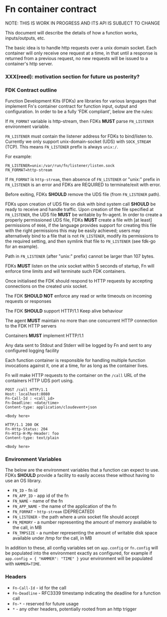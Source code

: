 # Fn container contract

NOTE: THIS IS WORK IN PROGRESS AND ITS API IS SUBJECT TO CHANGE

This document will describe the details of how a function works, inputs/outputs, etc.

The basic idea is to handle http requests over a unix domain socket. Each
container will only receive one request at a time, in that until a response is
returned from a previous request, no new requests will be issued to a
container's http server.

### XXX(reed): motivation section for future us posterity?

### FDK Contract outline

Function Development Kits (FDKs) are libraries for various languages that implement Fn's container contract for function input, output and configuration. In order to be a fully 'FDK compliant', below are the rules:

If `FN_FORMAT` variable is http-stream, then FDKs __MUST__ parse `FN_LISTENER` environment variable.

`FN_LISTENER` must contain the listener address for FDKs to bind/listen to. Currently we only support unix-domain-socket (UDS) with `SOCK_STREAM` (TCP). This means `FN_LISTENER` prefix is always `unix:/`.

For example:

```
FN_LISTENER=unix:/var/run/fn/listener/listen.sock
FN_FORMAT=http-stream
```

If `FN_FORMAT` is `http-stream`, then absence of `FN_LISTENER` or "unix:" prefix in `FN_LISTENER` is an error and FDKs are REQUIRED to terminate/exit with error.

Before exiting, FDKs __SHOULD__ remove the UDS file (from `FN_LISTENER` path).

FDKs upon creation of UDS file on disk with bind system call __SHOULD__ be ready to receive and handle traffic. Upon creation of the file specified at `FN_LISTENER`, the UDS file __MUST__ be writable by fn-agent. In order to create a properly permissioned UDS file, FDKs __MUST__ create a file with [at least] permissions of `0666`, if the language provides support for creating this file with the right permissions this may be easily achieved; users may alternatively bind to a file that is not `FN_LISTENER`, modify its permissions to the required setting, and then symlink that file to `FN_LISTENER` (see fdk-go for an example).

Path in `FN_LISTENER` (after "unix:" prefix) cannot be larger than 107 bytes.

FDKs __MUST__ listen on the unix socket within 5 seconds of startup, Fn will enforce time limits and will terminate such FDK containers.

Once initialised the FDK should respond to HTTP requests by accepting connections on the created unix socket.

The FDK __SHOULD NOT__ enforce any read or write timeouts on incoming requests or responses

The FDK __SHOULD__ support HTTP/1.1 Keep alive behaviour

The agent __MUST__ maintain no more than one concurrent HTTP connection to the FDK HTTP servers

Containers __MUST__ implement HTTP/1.1

Any data sent to Stdout and Stderr will be logged by Fn and sent to any configured logging facility

Each function container is responsible for handling multiple function
invocations against it, one at a time, for as long as the container lives.

Fn will make HTTP requests to the container on the `/call` URL of the containers HTTP UDS port using.

```
POST /call HTTP/1.1
Host: localhost:8080
Fn-Call-Id : <call_id>
Fn-Deadline: <date/time>
Content-type: application/cloudevent+json

<Body here>
```

```
HTTP/1.1 200 OK
Fn-Http-Status: 204
Fn-Http-H-My-Header: foo
Content-type: text/plain

<Body here>
```

### Environment Variables

The below are the environment variables that a function can expect to use.
FDKs __SHOULD__ provide a facility to easily access these without having to
use an OS library.

* `FN_ID` - fn id
* `FN_APP_ID` - app id of the fn
* `FN_NAME` - name of the fn
* `FN_APP_NAME` - the name of the application of the fn
* `FN_FORMAT` - `http-stream` (DEPRECATED)
* `FN_LISTENER` - the path where a unix socket file should accept
* `FN_MEMORY` - a number representing the amount of memory available to the call, in MB
* `FN_TMPSIZE` - a number representing the amount of writable disk space available under /tmp for the call, in MB

In addition to these, all config variables set on `app.config` or `fn.config` will be populated into the environment exactly as configured, for example if `app.config = { "HAMMER": "TIME" }` your environment will be populated with `HAMMER=TIME`.

### Headers

* `Fn-Call-Id` - id for the call
* `Fn-Deadline` - RFC3339 timestamp indicating the deadline for a function call
* `Fn-*` - reserved for future usage
* `*` - any other headers, potentially rooted from an http trigger

